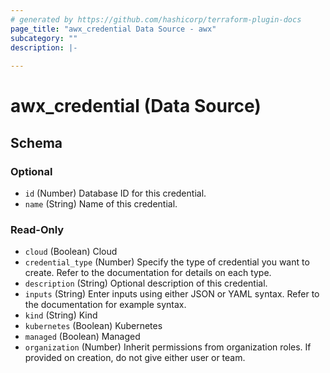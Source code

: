 ```yaml
---
# generated by https://github.com/hashicorp/terraform-plugin-docs
page_title: "awx_credential Data Source - awx"
subcategory: ""
description: |-
  
---
```


# awx_credential (Data Source)





<!-- schema generated by tfplugindocs -->
## Schema

### Optional

- `id` (Number) Database ID for this credential.
- `name` (String) Name of this credential.

### Read-Only

- `cloud` (Boolean) Cloud
- `credential_type` (Number) Specify the type of credential you want to create. Refer to the documentation for details on each type.
- `description` (String) Optional description of this credential.
- `inputs` (String) Enter inputs using either JSON or YAML syntax. Refer to the documentation for example syntax.
- `kind` (String) Kind
- `kubernetes` (Boolean) Kubernetes
- `managed` (Boolean) Managed
- `organization` (Number) Inherit permissions from organization roles. If provided on creation, do not give either user or team.

